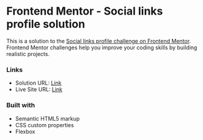 # Frontend Mentor - Social links profile solution

This is a solution to the [Social links profile challenge on Frontend Mentor](https://www.frontendmentor.io/challenges/social-links-profile-UG32l9m6dQ). Frontend Mentor challenges help you improve your coding skills by building realistic projects. 

### Links

- Solution URL: [Link](https://www.frontendmentor.io/solutions/social-links-profile-V0c0q79RT)
- Live Site URL: [Link](https://gupemo.github.io/Social-links-profile/)


### Built with

- Semantic HTML5 markup
- CSS custom properties
- Flexbox
